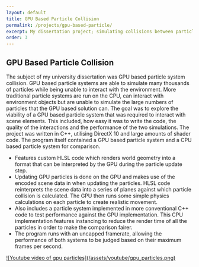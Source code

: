 ```yaml
---
layout: default
title: GPU Based Particle Collision
permalink: /projects/gpu-based-particle/
excerpt: My dissertation project; simulating collisions between particles and geometry on the GPU
order: 3
---
```


## GPU Based Particle Collision

The subject of my university dissertation was GPU based particle system collision. GPU based particle systems are able to simulate many thousands of particles while being unable to interact with the environment. More traditional particle systems are run on the CPU, can interact with environment objects but are unable to simulate the large numbers of particles that the GPU based solution can. The goal was to explore the viability of a GPU based particle system that was required to interact with scene elements. This included, how easy it was to write the code, the quality of the interactions and the performance of the two simulations. The project was written in C++, utilising DirectX 10 and large amounts of shader code. The program itself contained a GPU based particle system and a CPU based particle system for comparison.

- Features custom HLSL code which renders world geometry into a format that can be interpreted by the GPU during the particle update step.
- Updating GPU particles is done on the GPU and makes use of the encoded scene data in when updating the particles. HLSL code reinterprets the scene data into a series of planes against which particle collision is calculated. The GPU then runs some simple physics calculations on each particle to create realistic movement.
- Also includes a particle system implemented in more conventional C++ code to test performance against the GPU implementation. This CPU implementation features instancing to reduce the render time of all the particles in order to make the comparison fairer.
- The program runs with an uncapped framerate, allowing the performance of both systems to be judged based on their maximum frames per second.

<a href="https://youtu.be/NnJ7KibU8MA" target="_blank">
![Youtube video of gpu particles](/assets/youtube/gpu_particles.png)
</a>
